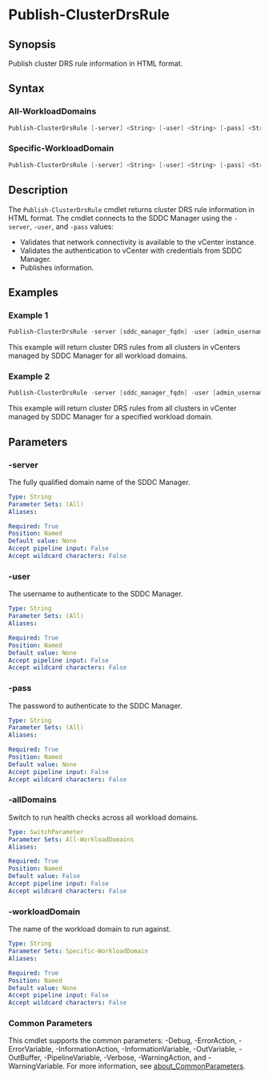 # Publish-ClusterDrsRule

## Synopsis

Publish cluster DRS rule information in HTML format.

## Syntax

### All-WorkloadDomains

```powershell
Publish-ClusterDrsRule [-server] <String> [-user] <String> [-pass] <String> [-allDomains] [<CommonParameters>]
```

### Specific-WorkloadDomain

```powershell
Publish-ClusterDrsRule [-server] <String> [-user] <String> [-pass] <String> [-workloadDomain] <String> [<CommonParameters>]
```

## Description

The `Publish-ClusterDrsRule` cmdlet returns cluster DRS rule information in HTML format.
The cmdlet connects to the SDDC Manager using the `-server`, `-user`, and `-pass` values:

- Validates that network connectivity is available to the vCenter instance.
- Validates the authentication to vCenter with credentials from SDDC Manager.
- Publishes information.

## Examples

### Example 1

```powershell
Publish-ClusterDrsRule -server [sddc_manager_fqdn] -user [admin_username] -pass [admin_password] -allDomains
```

This example will return cluster DRS rules from all clusters in vCenters managed by SDDC Manager for all workload domains.

### Example 2

```powershell
Publish-ClusterDrsRule -server [sddc_manager_fqdn] -user [admin_username] -pass [admin_password] -workloadDomain [workload_domain_name]
```

This example will return cluster DRS rules from all clusters in vCenter managed by SDDC Manager for a specified workload domain.

## Parameters

### -server

The fully qualified domain name of the SDDC Manager.

```yaml
Type: String
Parameter Sets: (All)
Aliases:

Required: True
Position: Named
Default value: None
Accept pipeline input: False
Accept wildcard characters: False
```

### -user

The username to authenticate to the SDDC Manager.

```yaml
Type: String
Parameter Sets: (All)
Aliases:

Required: True
Position: Named
Default value: None
Accept pipeline input: False
Accept wildcard characters: False
```

### -pass

The password to authenticate to the SDDC Manager.

```yaml
Type: String
Parameter Sets: (All)
Aliases:

Required: True
Position: Named
Default value: None
Accept pipeline input: False
Accept wildcard characters: False
```

### -allDomains

Switch to run health checks across all workload domains.

```yaml
Type: SwitchParameter
Parameter Sets: All-WorkloadDomains
Aliases:

Required: True
Position: Named
Default value: False
Accept pipeline input: False
Accept wildcard characters: False
```

### -workloadDomain

The name of the workload domain to run against.

```yaml
Type: String
Parameter Sets: Specific-WorkloadDomain
Aliases:

Required: True
Position: Named
Default value: None
Accept pipeline input: False
Accept wildcard characters: False
```

### Common Parameters

This cmdlet supports the common parameters: -Debug, -ErrorAction, -ErrorVariable, -InformationAction, -InformationVariable, -OutVariable, -OutBuffer, -PipelineVariable, -Verbose, -WarningAction, and -WarningVariable. For more information, see [about_CommonParameters](http://go.microsoft.com/fwlink/?LinkID=113216).

